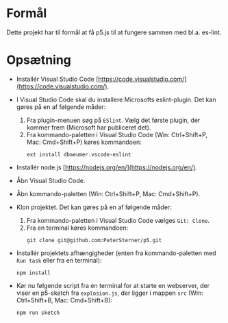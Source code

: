 # Formål

Dette projekt har til formål at få p5.js til at fungere sammen med bl.a. es-lint.

# Opsætning

- Installér Visual Studio Code [https://code.visualstudio.com/](https://code.visualstudio.com/).
- I Visual Studio Code skal du installere Microsofts eslint-plugin. Det kan gøres på en af følgende måder:
  1. Fra plugin-menuen søg på `ESlint`. Vælg det første plugin, der kommer frem (Microsoft har publiceret det). 
  2. Fra kommando-paletten i Visual Studio Code (Win: Ctrl+Shift+P, Mac: Cmd+Shift+P) køres kommandoen:
     ```
     ext install dbaeumer.vscode-eslint
     ```
- Installér node.js [https://nodejs.org/en/](https://nodejs.org/en/).
- Åbn Visual Studio Code.
- Åbn kommando-paletten (Win: Ctrl+Shift+P, Mac: Cmd+Shift+P).
- Klon projektet. Det kan gøres på en af følgende måder:

  1. Fra kommando-paletten i Visual Studio Code vælges `Git: Clone`.
  2. Fra en terminal køres kommandoen: 
     ```
     git clone git@github.com:PeterSterner/p5.git
     ```
- Installér projektets afhængigheder (enten fra kommando-paletten med `Run task` eller fra en terminal):
  ```
  npm install
  ```  
- Kør nu følgende script fra en terminal for at starte en webserver, der viser en p5-sketch fra `explosion.js`, der ligger i mappen `src` (Win: Ctrl+Shift+B, Mac: Cmd+Shift+B):
  ```
  npm run sketch
  ```
